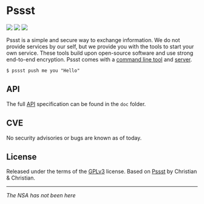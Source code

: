 Pssst
=====
[![](https://img.shields.io/badge/version-2.6.4-brightgreen.svg)](https://github.com/cuhsat/pssst/archive/master.zip)
[![](https://img.shields.io/travis/cuhsat/pssst.svg)](https://travis-ci.org/cuhsat/pssst)
[![](https://img.shields.io/badge/deploy-heroku-blue.svg)](https://heroku.com/deploy)

Pssst is a simple and secure way to exchange information. We do not provide
services by our self, but we provide you with the tools to start your own
service. These tools build upon open-source software and use strong end-to-end
encryption. Pssst comes with a [command line tool](doc/cli.md) and
[server](doc/server.md).

```
$ pssst push me you "Hello"
```

API
---
The full [API](/doc/api.md) specification can be found in the `doc` folder.

CVE
---
No security advisories or bugs are known as of today.

License
-------
Released under the terms of the [GPLv3](LICENSE) license. Based on
[Pssst](https://github.com/pssst/pssst) by Christian & Christian.

----
*The NSA has not been here*
